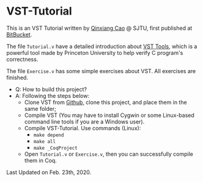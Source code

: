 # VST-Tutorial

This is an VST Tutorial written by <a href = "https://github.com/QinxiangCao" >Qinxiang Cao</a> @ SJTU, first published at <a href = "https://bitbucket.org/qinxiang-SJTU/vst-tutorial/">BitBucket</a>.

The file `Tutorial.v` have a detailed introduction about <a href="https://github.com/PrincetonUniversity/VST">VST Tools</a>, which is a powerful tool made by Princeton University to help verify C program's correctness.

The file `Exercise.v` has some simple exercises about VST. All exercises are finished.

- Q: How to build this project?
- A: Following the steps below:
  - Clone VST from <a href=" https://github.com/PrincetonUniversity/VST ">Github</a>, clone this project, and place them in the same folder;
  - Compile VST (You may have to install Cygwin or some Linux-based command line tools if you are a Windows user).
  - Compile VST-Tutorial. Use commands (Linux):
    - `make depend`
    - `make all`
    - `make _CoqProject`
  - Open `Tutorial.v` or `Exercise.v`, then you can successfully compile them in Coq.

Last Updated on Feb. 23th, 2020.